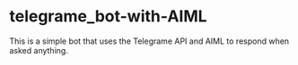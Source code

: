 # telegrame_bot-with-AIML
This is a simple bot that uses the Telegrame API and AIML to respond when asked anything.
